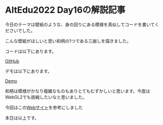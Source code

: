 # AltEdu2022 Day16の解説記事

今日のテーマは壁紙のような、身の回りにある模様を真似してコードを書いてくださいでした。

こんな壁紙がほしいと思い和柄の1つである三崩しを描きました。

コードは以下にあります。

[GitHub]()

デモは以下にあります。

[Demo]()

和柄は模様がかなり複雑なものもありとてもむずかしいと思います。今度はWebGL2でも挑戦したいなと思いました。

今回はこの[Webサイト](https://naisouzairyou-annai.jp/pattern/tradition/index.html)を参考にしました

本日は以上です。